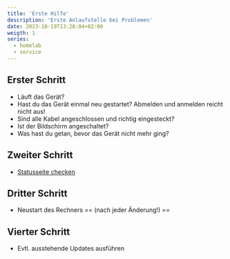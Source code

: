```yaml
---
title: 'Erste Hilfe'
description: 'Erste Anlaufstelle bei Problemen'
date: 2023-10-19T13:28:04+02:00
weigth: 1
series:
  - homelab
  - service
---
```


## Erster Schritt

- Läuft das Gerät?
- Hast du das Gerät einmal neu gestartet? Abmelden und anmelden reicht nicht
  aus!
- Sind alle Kabel angeschlossen und richtig eingesteckt?
- Ist der Bildschirm angeschaltet?
- Was hast du getan, bevor das Gerät nicht mehr ging?

## Zweiter Schritt

- [Statusseite checken](https://status.zyria.com/status/index)

## Dritter Schritt

- Neustart des Rechners == (nach jeder Änderung!) ==

## Vierter Schritt

- Evtl. ausstehende Updates ausführen
